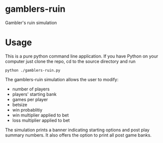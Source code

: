 # gamblers-ruin
Gambler's ruin simulation

# Usage
This is a pure python command line application. If you have Python on your computer just clone the repo, cd to the source directory and run

`python ./gamblers-ruin.py`

The gamblers-ruin simulation allows the user to modify:
* number of players
* players' starting bank
* games per player
* betsize
* win probablitiy
* win multiplier applied to bet
* loss multiplier applied to bet

The simulation prints a banner indicating starting options and post play summary numbers. It also offers the option to print all post game banks.
